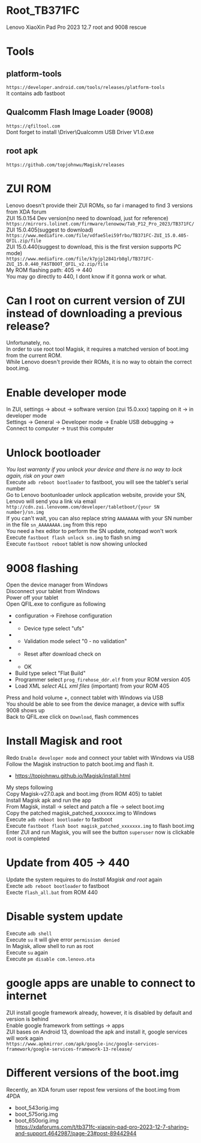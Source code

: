# Root_TB371FC
Lenovo XiaoXin Pad Pro 2023 12.7 root and 9008 rescue

# Tools
## platform-tools
`https://developer.android.com/tools/releases/platform-tools`<br>
It contains adb fastboot

## Qualcomm Flash Image Loader (9008)
`https://qfiltool.com`<br>
Dont forget to install \Driver\Qualcomm USB Driver V1.0.exe

## root apk
`https://github.com/topjohnwu/Magisk/releases`

# ZUI ROM
Lenovo doesn't provide their ZUI ROMs, so far i managed to find 3 versions from XDA forum<br>
ZUI 15.0.154 Dev version(no need to download, just for reference)<br>
`https://mirrors.lolinet.com/firmware/lenowow/Tab_P12_Pro_2023/TB371FC/`<br>
ZUI 15.0.405(suggest to download)<br>
`https://www.mediafire.com/file/vdfae5lei59frbo/TB371FC-ZUI_15.0.405-QFIL.zip/file`<br>
ZUI 15.0.440(suggest to download, this is the first version supports PC mode)<br>
`https://www.mediafire.com/file/k7pjpl2841rb8gl/TB371FC-ZUI_15.0.440_FASTBOOT_QFIL_v2.zip/file`<br>
My ROM flashing path: 405 -> 440<br>
You may go directly to 440, I dont know if it gonna work or what.

# Can I root on current version of ZUI instead of downloading a previous release?
Unfortunately, no.<br>
In order to use root tool Magisk, it requires a matched version of boot.img from the current ROM.<br>
While Lenovo doesn't provide their ROMs, it is no way to obtain the correct boot.img.

# Enable developer mode
In ZUI, settings -> about -> software version (zui 15.0.xxx) tapping on it -> in developer mode<br>
Settings -> General -> Developer mode -> Enable USB debugging -> Connect to computer -> trust this computer

# Unlock bootloader
*You lost warranty if you unlock your device and there is no way to lock again, risk on your own*<br>
Execute `adb reboot bootloader` to fastboot, you will see the tablet's serial number<br>
Go to Lenovo bootunloader unlock application website, provide your SN, Lenovo will send you a link via email<br>
`http://cdn.zui.lenovomm.com/developer/tabletboot/{your SN number}/sn.img`<br>
If you can't wait, you can also replace string `AAAAAAAA` with your SN number in the file `sn_AAAAAAAA.img` from this repo<br>
You need a hex editor to perform the SN update, notepad won't work<br>
Execute `fastboot flash unlock sn.img` to flash sn.img<br>
Execute `fastboot reboot` tablet is now showing unlocked

# 9008 flashing
Open the device manager from Windows<br>
Disconnect your tablet from Windows<br>
Power off your tablet<br>
Open QFIL.exe to configure as following<br>
- configuration -> Firehose configuration<br>
- - Device type select "ufs"<br>
- - Validation mode select "0 - no validation"<br>
- - Reset after download check on<br>
- - OK<br>
- Build type select "Flat Build"<br>
- Programmer select `prog_firehose_ddr.elf` from your ROM version 405<br>
- Load XML *select ALL xml files* (important) from your ROM 405<br>

Press and hold volume +, connect tablet with Windows via USB<br>
You should be able to see from the device manager, a device with suffix 9008 shows up<br>
Back to QFIL.exe click on `Download`, flash commences

# Install Magisk and root
Redo `Enable developer mode` and connect your tablet with Windows via USB<br>
Follow the Magisk instruction to patch boot.img and flash it.<br>
- https://topjohnwu.github.io/Magisk/install.html

My steps following<br>
Copy Magisk-v27.0.apk and boot.img (from ROM 405) to tablet<br>
Install Magisk apk and run the app<br>
From Magisk, install -> select and patch a file -> select boot.img<br>
Copy the patched magisk_patched_xxxxxxx.img to Windows<br>
Execute `adb reboot bootloader` to fastboot<br>
Execute `fastboot flash boot magisk_patched_xxxxxxx.img` to flash boot.img<br>
Enter ZUI and run Magisk, you will see the button `superuser` now is clickable<br>
root is completed

# Update from 405 -> 440
Update the system requires to do *Install Magisk and root* again<br>
Execte `adb reboot bootloader` to fastboot<br>
Execte `flash_all.bat` from ROM 440

# Disable system update
Execute `adb shell`<br>
Execute `su` it will give error `permission denied`<br>
In Magisk, allow shell to run as root<br>
Execute `su` again<br>
Execute `pm disable com.lenovo.ota`

# google apps are unable to connect to internet
ZUI install google framework already, however, it is disabled by default and version is behind<br>
Enable google framework from settings -> apps<br>
ZUI bases on Android 13, download the apk and install it, google services will work again<br>
`https://www.apkmirror.com/apk/google-inc/google-services-framework/google-services-framework-13-release/`

# Different versions of the boot.img
Recently, an XDA forum user repost few versions of the boot.img from 4PDA<br>
- boot_543orig.img<br>
- boot_575orig.img<br>
- boot_650orig.img<br>
https://xdaforums.com/t/tb371fc-xiaoxin-pad-pro-2023-12-7-sharing-and-support.4642987/page-23#post-89442944
